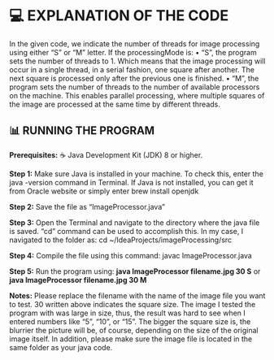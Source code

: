 <h1> 💻 EXPLANATION OF THE CODE </h1>

In the given code, we indicate the number of threads for image processing using either “S” or “M” letter. If the processingMode is:
•	“S”, the program sets the number of threads to 1. Which means that the image processing will occur in a single thread, in a serial fashion, one square after another. The next square is processed only after the previous one is finished. 
•	“M”, the program sets the number of threads to the number of available processors on the machine. This enables parallel processing, where multiple squares of the image are processed at the same time by different threads. 

<h2> 📊 RUNNING THE PROGRAM </h2>

<b>Prerequisites:</b> ☕️ Java Development Kit (JDK) 8 or higher. 

<b>Step 1:</b> Make sure Java is installed in your machine. To check this, enter the java -version command in Terminal. If Java is not installed, you can get it from Oracle website or simply enter brew install openjdk

<b>Step 2:</b> Save the file as “ImageProcessor.java”

<b>Step 3:</b> Open the Terminal and navigate to the directory where the java file is saved. “cd” command can be used to accomplish this. In my case, I navigated to the folder as: cd ~/IdeaProjects/imageProcessing/src

<b>Step 4:</b> Compile the file using this command: javac ImageProcessor.java

<b>Step 5:</b> Run the program using: <b>java ImageProcessor filename.jpg 30 S</b> or <b>java ImageProcessor filename.jpg 30 M</b>

<b>Notes:</b> Please replace the filename with the name of the image file you want to test. 30 written above indicates the square size. The image I tested the program with was large in size, thus, the result was hard to see when I entered numbers like “5”, “10”, or “15”. The bigger the square size is, the blurrier the picture will be, of course, depending on the size of the original image itself. In addition, please make sure the image file is located in the same folder as your java code. 


